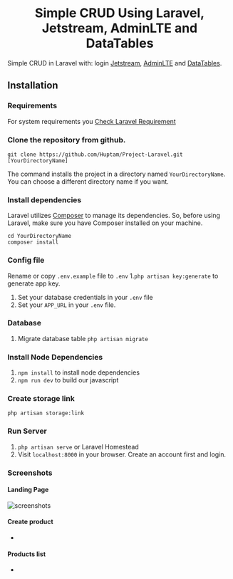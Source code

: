 <p align="center">
    <h1 align="center">Simple CRUD Using Laravel, Jetstream, AdminLTE and DataTables</h1>
</p>

Simple CRUD in Laravel with: login [Jetstream](https://jetstream.laravel.com/), [AdminLTE](https://adminlte.io/) and [DataTables](https://datatables.net/).

## Installation

### Requirements

For system requirements you [Check Laravel Requirement](https://laravel.com/docs/9.x/deployment#server-requirements)

### Clone the repository from github.

    git clone https://github.com/Huptam/Project-Laravel.git [YourDirectoryName]

The command installs the project in a directory named `YourDirectoryName`. You can choose a different
directory name if you want.

### Install dependencies

Laravel utilizes [Composer](https://getcomposer.org/) to manage its dependencies. So, before using Laravel, make sure you have Composer installed on your machine.

    cd YourDirectoryName
    composer install

### Config file

Rename or copy `.env.example` file to `.env` 1.`php artisan key:generate` to generate app key.

1. Set your database credentials in your `.env` file
2. Set your `APP_URL` in your `.env` file.

### Database

1. Migrate database table `php artisan migrate`

### Install Node Dependencies

1. `npm install` to install node dependencies
2. `npm run dev` to build our javascript

### Create storage link

`php artisan storage:link`

### Run Server

1. `php artisan serve` or Laravel Homestead
2. Visit `localhost:8000` in your browser. Create an account first and login.

### Screenshots

#### Landing Page

![screenshots](lading_page.png)

#### Create product

*

#### Products list

*
